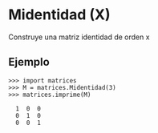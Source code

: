 # Midentidad (X) #

Construye una matriz identidad de orden x

## Ejemplo ##
```
>>> import matrices
>>> M = matrices.Midentidad(3)
>>> matrices.imprime(M)

  1  0  0
  0  1  0
  0  0  1
```